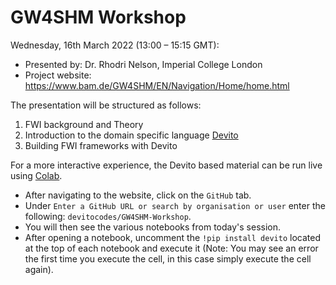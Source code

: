 # GW4SHM Workshop

Wednesday, 16th March 2022 (13:00 – 15:15 GMT):

* Presented by: Dr. Rhodri Nelson, Imperial College London
* Project website: https://www.bam.de/GW4SHM/EN/Navigation/Home/home.html

The presentation will be structured as follows:
1. FWI background and Theory
2. Introduction to the domain specific language [Devito](https://www.devitoproject.org/)
3. Building FWI frameworks with Devito

For a more interactive experience, the Devito based material can be run live using [Colab](https://colab.research.google.com).
- After navigating to the website, click on the `GitHub` tab.
- Under `Enter a GitHub URL or search by organisation or user` enter the following: `devitocodes/GW4SHM-Workshop`.
- You will then see the various notebooks from today's session.
- After opening a notebook, uncomment the `!pip install devito` located at the top of each notebook and execute it (Note: You may see an error the first time you execute the cell, in this case simply execute the cell again).
